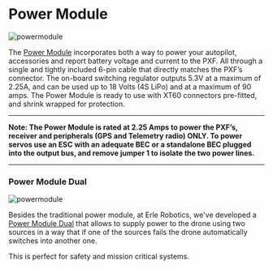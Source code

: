# Power Module

![powermodule](https://erlerobotics.com/blog/wp-content/uploads/2014/10/power_mod__resize.png)

The [Power Module](https://erlerobotics.com/blog/product/power_mod/) incorporates both a way to power your autopilot, accessories and report battery voltage and current to the PXF. All through a single and tightly included 6-pin cable that directly matches the PXF’s connector. The on-board switching regulator outputs 5.3V at a maximum of 2.25A, and can be used up to 18 Volts (4S LiPo) and at a maximum of 90 amps. The Power Module is ready to use with XT60 connectors pre-fitted, and shrink wrapped for protection.

------

**Note: The Power Module is rated at 2.25 Amps to power the PXF’s, receiver and peripherals (GPS and Telemetry radio) ONLY. To power servos use an ESC with an adequate BEC or a standalone BEC plugged into the output bus, and remove jumper 1 to isolate the two power lines.**

------


### Power Module Dual
![powermodule](https://erlerobotics.com/blog/wp-content/uploads/2014/12/IMG_6378.jpg)

Besides the traditional power module, at Erle Robotics, we've developed a [Power Module Dual](https://erlerobotics.com/blog/product/power-module-dual/) that allows to supply power to the drone using two sources in a way that if one of the sources fails the drone automatically switches into another one. 

This is perfect for safety and mission critical systems.